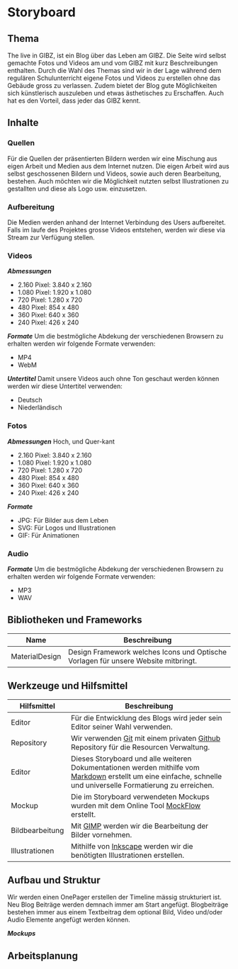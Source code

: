 Storyboard
==========

Thema
-----
The live in GIBZ, ist ein Blog über das Leben am GIBZ. Die Seite wird selbst gemachte Fotos und Videos am und vom GIBZ mit kurz Beschreibungen enthalten.
Durch die Wahl des Themas sind wir in der Lage während dem regulären Schulunterricht eigene Fotos und Videos zu erstellen ohne das Gebäude gross zu verlassen. Zudem bietet der Blog gute Möglichkeiten
sich künstlerisch auszuleben und etwas ästhetisches zu Erschaffen. Auch hat es den Vorteil, dass jeder das GIBZ kennt.

Inhalte
-------
### Quellen
Für die Quellen der präsentierten Bildern werden wir eine Mischung aus eigen Arbeit und Medien aus dem Internet nutzen. Die eigen Arbeit wird aus selbst geschossenen Bildern und Videos, sowie auch deren Bearbeitung, bestehen.
Auch möchten wir die Möglichkeit nutzten selbst Illustrationen zu gestallten und diese als Logo usw. einzusetzen.

### Aufbereitung
Die Medien werden anhand der Internet Verbindung des Users aufbereitet. Falls im laufe des Projektes grosse Videos entstehen, werden wir diese via Stream zur Verfügung stellen.

### Videos
***Abmessungen***
- 2.160 Pixel: 3.840 x 2.160
- 1.080 Pixel: 1.920 x 1.080
- 720 Pixel: 1.280 x 720
- 480 Pixel: 854 x 480
- 360 Pixel: 640 x 360
- 240 Pixel: 426 x 240

***Formate***
Um die bestmögliche Abdekung der verschiedenen Browsern zu erhalten werden wir folgende Formate verwenden:
- MP4
- WebM

***Untertitel***
Damit unsere Videos auch ohne Ton geschaut werden können werden wir diese Untertitel verwenden:
- Deutsch
- Niederländisch

### Fotos
***Abmessungen***
Hoch, und Quer-kant
- 2.160 Pixel: 3.840 x 2.160
- 1.080 Pixel: 1.920 x 1.080
- 720 Pixel: 1.280 x 720
- 480 Pixel: 854 x 480
- 360 Pixel: 640 x 360
- 240 Pixel: 426 x 240

***Formate***
- JPG: Für Bilder aus dem Leben
- SVG: Für Logos und Illustrationen
- GIF: Für Animationen

### Audio
***Formate***
Um die bestmögliche Abdekung der verschiedenen Browsern zu erhalten werden wir folgende Formate verwenden:
- MP3
- WAV

Bibliotheken und Frameworks
---------------------------
| Name            | Beschreibung                                                                                                       |
| ----------------| ------------------------------------------------------------------------------------------------------------------ |
| MaterialDesign  | Design Framework welches Icons und Optische Vorlagen für unsere Website mitbringt.                                 |

Werkzeuge und Hilfsmittel
-------------------------

| Hilfsmittel     | Beschreibung                                                                                                       |
| ----------------| ------------------------------------------------------------------------------------------------------------------ |
| Editor          | Für die Entwicklung des Blogs wird jeder sein Editor seiner Wahl verwenden.                                        |
| Repository      | Wir verwenden [Git](https://git-scm.com/) mit einem privaten [Github](https://github.com) Repository für die Resourcen Verwaltung.                                                                                                                  |
| Editor          | Dieses Storyboard und alle weiteren Dokumentationen werden mithilfe vom [Markdown](https://en.wikipedia.org/wiki/Markdown) erstellt um eine einfache, schnelle und universelle Formatierung zu erreichen.                |
| Mockup          | Die im Storyboard verwendeten Mockups wurden mit dem Online Tool [MockFlow](https://mockflow.com/) erstellt.       |
| Bildbearbeitung | Mit [GIMP](https://www.gimp.org/) werden wir die Bearbeitung der Bilder vornehmen.                                 |
| Illustrationen  | Mithilfe von [Inkscape](https://inkscape.org/) werden wir die benötigten Illustrationen erstellen.                 |


Aufbau und Struktur
-------------------
Wir werden einen OnePager erstellen der Timeline mässig strukturiert ist. Neu Blog Beiträge werden demnach immer am Start angefügt. Blogbeiträge bestehen immer aus einem Textbeitrag dem optional Bild, Video und/oder Audio Elemente angefügt werden können. 

***Mockups***

Arbeitsplanung
--------------
